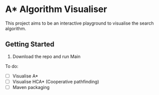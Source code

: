 # A* Algorithm Visualiser

This project aims to be an interactive playground to visualise the search
algorithm.

## Getting Started
1. Download the repo and run Main

To do:
- [ ] Visualise A*
- [ ] Visualise HCA* (Cooperative pathfinding)
- [ ] Maven packaging